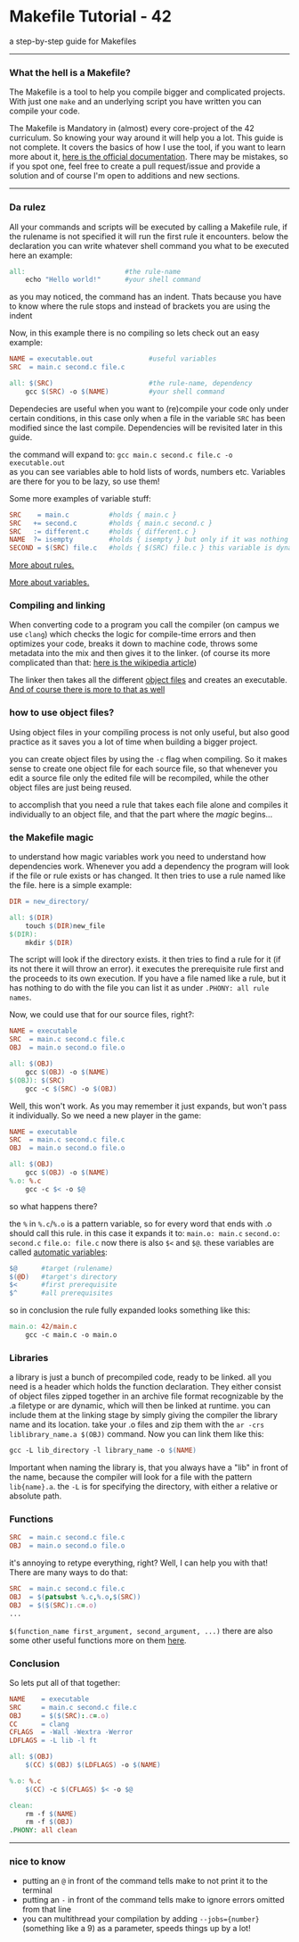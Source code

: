 # Makefile Tutorial - 42
a step-by-step guide for Makefiles

--- 

### What the hell is a Makefile?
The Makefile is a tool to help you compile bigger and complicated projects. 
With just one `make` and an underlying script you have written you can compile
your code.

The Makefile is Mandatory in (almost) every core-project of the 42 curriculum.
So knowing your way around it will help you a lot. This guide is not complete. It covers the basics of how I use the tool,
if you want to learn more about it, [here is the official documentation](https://www.gnu.org/software/make/manual/html_node/index.html#SEC_Contents).
There may be mistakes, so if you spot one, feel free to create a pull request/issue and provide a solution and of course I'm open to additions and new sections.
___
### Da rulez
All your commands and scripts will be executed by calling a Makefile rule, if the rulename is not specified it will run
the first rule it encounters.
below the declaration you can write whatever shell command you what to be executed
here an example:
```makefile
all:                         #the rule-name
    echo "Hello world!"      #your shell command
```
as you may noticed, the command has an indent. Thats because you have to know where the rule
stops and instead of brackets you are using the indent

Now, in this example there is no compiling so lets check out an easy example:
```makefile
NAME = executable.out              #useful variables
SRC  = main.c second.c file.c

all: $(SRC)                        #the rule-name, dependency
    gcc $(SRC) -o $(NAME)          #your shell command
```
Dependecies are useful when you want to (re)compile your code only under certain conditions,
in this case only when a file in the variable `SRC` has been modified since the last compile.
Dependencies will be revisited later in this guide.

the command will expand to: `gcc main.c second.c file.c -o executable.out`\
as you can see variables able to hold lists of words, numbers etc.
Variables are there for you to be lazy, so use them!

Some more examples of variable stuff:
```makefile
SRC    = main.c          #holds { main.c }
SRC   += second.c        #holds { main.c second.c }
SRC   := different.c     #holds { different.c }
NAME  ?= isempty         #holds { isempty } but only if it was nothing in there to begin with
SECOND = $(SRC) file.c   #holds { $(SRC) file.c } this variable is dynamic, if you change SRC, SECOND will change as well
```
[More about rules.](https://www.gnu.org/software/make/manual/html_node/Rules.html#Rules)

[More about variables.](https://www.gnu.org/software/make/manual/html_node/Using-Variables.html#Using-Variables)
### Compiling and linking

When converting code to a program you call the compiler (on campus we use `clang`) which checks the logic for compile-time errors
and then optimizes your code, breaks it down to machine code, throws some metadata into the mix and then gives it  to the linker.
(of course its more complicated than that: [here is the wikipedia article](https://en.wikipedia.org/wiki/Compiler))

The linker then takes all the different [object files](https://en.wikipedia.org/wiki/Object_file) and creates an executable. [And of course there is more to that as well](https://en.wikipedia.org/wiki/Linker_(computing))

### how to use object files?
Using object files in your compiling process is not only useful, but also good practice as it saves you a lot of time
when building a bigger project.

you can create object files by using the `-c` flag when compiling. So it makes sense to create one object file for each source file,
so that whenever you edit a source file only the edited file will be recompiled, while the other object files are just being reused.

to accomplish that you need a rule that takes each file alone and compiles it individually to an object file, and that the 
part where the _magic_ begins...
### the Makefile magic
to understand how magic variables work you need to understand how dependencies work. Whenever you add a dependency the program
will look if the file or rule exists or has changed. It then tries to use a rule named like the file.
here is a simple example:
```makefile
DIR = new_directory/

all: $(DIR)
    touch $(DIR)new_file
$(DIR):
    mkdir $(DIR)
```
The script will look if the directory exists. it then tries to find a rule for it (if its not there it will throw an error).
it executes the prerequisite rule first and the proceeds to its own execution. If you have a file named like a rule, but it
has nothing to do with the file you can list it as under `.PHONY: all rule names`.

Now, we could use that for our source files, right?:
```makefile
NAME = executable
SRC  = main.c second.c file.c
OBJ  = main.o second.o file.o

all: $(OBJ)
    gcc $(OBJ) -o $(NAME)
$(OBJ): $(SRC)
    gcc -c $(SRC) -o $(OBJ)
```
Well, this won't work. As you may remember it just expands, but won't pass it individually. So we need a new player in the game:
```makefile
NAME = executable
SRC  = main.c second.c file.c
OBJ  = main.o second.o file.o

all: $(OBJ)
    gcc $(OBJ) -o $(NAME)
%.o: %.c
    gcc -c $< -o $@
```
so what happens there?

the `%` in `%.c`/`%.o` is a pattern variable, so for every word that ends with .o should call this rule.
in this case it expands it to:
`main.o: main.c` `second.o: second.c` `file.o: file.c`
now there is also `$<` and `$@`. these variables are called [automatic variables](https://www.gnu.org/software/make/manual/html_node/Automatic-Variables.html#Automatic-Variables):
```makefile
$@      #target (rulename)
$(@D)   #target's directory
$<      #first prerequisite
$^      #all prerequisites
```
so in conclusion the rule fully expanded looks something like this:

```makefile
main.o: 42/main.c
    gcc -c main.c -o main.o
```

### Libraries
a library is just a bunch of precompiled code, ready to be linked. all you need is a header which holds the function declaration.
They either consist of object files zipped together in an archive file format recognizable by the .a filetype or are dynamic, which will then be linked at runtime.
you can include them at the linking stage by simply giving the compiler the library name and its location.
take your .o files and zip them with the `ar -crs liblibrary_name.a $(OBJ)` command. Now you can link them like this:
```makefile
gcc -L lib_directory -l library_name -o $(NAME)
```

Important when naming the library is, that you always have a "lib" in front of the name, because the compiler will look for 
a file with the pattern `lib{name}.a`. the `-L` is for specifying the directory, with either a relative or absolute path.

### Functions
```makefile
SRC  = main.c second.c file.c
OBJ  = main.o second.o file.o
```
it's annoying to retype everything, right? Well, I can help you with that!
There are many ways to do that:
```makefile
SRC  = main.c second.c file.c
OBJ  = $(patsubst %.c,%.o,$(SRC))
OBJ  = $($(SRC):.c=.o)
...
```
`$(function_name first_argument, second_argument, ...)`
there are also some other useful functions more on them [here](https://www.gnu.org/software/make/manual/html_node/Functions.html#Functions).
### Conclusion
So lets put all of that together:
```makefile
NAME    = executable
SRC     = main.c second.c file.c
OBJ     = $($(SRC):.c=.o)
CC      = clang
CFLAGS  = -Wall -Wextra -Werror
LDFLAGS = -L lib -l ft

all: $(OBJ)
    $(CC) $(OBJ) $(LDFLAGS) -o $(NAME)

%.o: %.c
    $(CC) -c $(CFLAGS) $< -o $@

clean:
    rm -f $(NAME)
    rm -f $(OBJ)
.PHONY: all clean
```
---
### nice to know

- putting an `@` in front of the command tells make to not print it to the terminal
- putting an `-` in front of the command tells make to ignore errors omitted from that line
- you can multithread your compilation by adding `--jobs={number}` (something like a 9) as a parameter, speeds things up by a lot!
